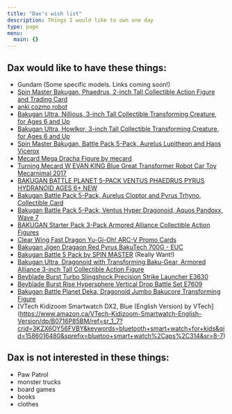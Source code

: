 ```yaml
---
title: "Dax's wish list"
description: Things I would like to own one day
type: page
menu:
  main: {}
---
```


## Dax would like to have these things:
* Gundam (Some specific models. Links coming soon!)
* [Spin Master Bakugan, Phaedrus, 2-inch Tall Collectible Action Figure and Trading Card](https://www.toysrus.ca/en/Bakugan%2C-Phaedrus%2C-2-inch-Tall-Collectible-Action-Figure-and-Trading-Card/84F1D96F.html)
* [anki cozmo robot](https://www.chapters.indigo.ca/en-ca/electronics/anki-cozmo-robot/810559020622-item.html)
* [Bakugan Ultra, Nillious, 3-inch Tall Collectible Transforming Creature, for Ages 6 and Up](https://www.amazon.ca/Bakugan-Nillious-Collectible-Transforming-Creature/dp/B07GTDS9SL/ref=pd_rhf_se_p_img_1?_encoding=UTF8&psc=1&refRID=0HDEJ3Q0WVRH0DJV0844)
* [Bakugan Ultra, Howlkor, 3-inch Tall Collectible Transforming Creature, for Ages 6 and Up ](https://www.amazon.ca/Bakugan-Nillious-Collectible-Transforming-Creature/dp/B07GTGXNYZ/ref=pd_rhf_se_p_img_1?_encoding=UTF8&refRID=H9X7NDD8CF34N71N6105&th=1)
* [Spin Master Bakugan, Battle Pack 5-Pack, Aurelus Lupitheon and Haos Vicerox](https://www.toysrus.ca/en/Bakugan%2C-Battle-Pack-5-Pack%2C-Aurelus-Lupitheon-and-Haos-Vicerox/2FA2C73A.html)
* [Mecard Mega Dracha Figure by mecard](https://www.amazon.ca/Mecard-FWY67-Mega-Dracha-Figure/dp/B07953S2VR/ref=sr_1_4?crid=2ONQW5JF96HG8&keywords=mecard+mega+dragon&qid=1581974778&sprefix=mecard+m%2Caps%2C173&sr=8-4)
* [Turning Mecard W EVAN KING Blue Great Transformer Robot Car Toy Mecarnimal 2017](https://www.ebay.ca/itm/Turning-Mecard-W-EVAN-KING-Blue-Great-Transformer-Robot-Car-Toy-Mecarnimal-2017-/122671364986)
* [BAKUGAN BATTLE PLANET 5-PACK VENTUS PHAEDRUS PYRUS HYDRANOID AGES 6+ NEW](https://www.ebay.ca/i/274203875645?chn=ps&dispItem=1&norover=1&mkevt=1&mkrid=706-89093-2056-0&mkcid=2&itemid=274203875645&targetid=840241329971&device=c&adtype=pla&googleloc=9000916&poi=&campaignid=8168839902&adgroupid=84192245003&rlsatarget=pla-840241329971&abcId=1063836&merchantid=10252592&gclid=EAIaIQobChMIkI7T_sXo5wIVDZ-fCh13cg7WEAkYFyABEgJLJ_D_BwE)
* [Bakugan Battle Pack 5-Pack, Aurelus Cloptor and Pyrus Trhyno, Collectible Card](https://www.ebay.ca/itm/Bakugan-Battle-Pack-5-Pack-Aurelus-Cloptor-and-Pyrus-Trhyno-Collectible-Card/113998261757?_trkparms=aid%3D555018%26algo%3DPL.SIM%26ao%3D2%26asc%3D20160908110712%26meid%3Da38713ce56914811a0a19cca98bf8fe6%26pid%3D100677%26rk%3D3%26rkt%3D30%26mehot%3Dnone%26sd%3D274203875645%26itm%3D113998261757%26pmt%3D1%26noa%3D0%26pg%3D2386202%26algv%3DSimplAMLv5PairwiseWeb&_trksid=p2386202.c100677.m4598)
* [Bakugan Battle Pack 5-Pack, Ventus Hyper Dragonoid, Aquos Pandoxx, Wave 7](https://www.ebay.ca/itm/Bakugan-Battle-Pack-5-Pack-Ventus-Hyper-Dragonoid-Aquos-Pandoxx-Wave-7/114021879894?_trkparms=aid%3D555018%26algo%3DPL.SIM%26ao%3D2%26asc%3D20160908110712%26meid%3Dcadd2cc4989a474c97643f07fcd9e066%26pid%3D100677%26rk%3D2%26rkt%3D30%26mehot%3Dnone%26sd%3D274203875645%26itm%3D114021879894%26pmt%3D1%26noa%3D0%26pg%3D2386202%26algv%3DSimplAMLv5PairwiseWeb&_trksid=p2386202.c100677.m4598)
* [BAKUGAN Starter Pack 3-Pack Armored Alliance Collectible Action Figures](https://www.amazon.co.uk/BAKUGAN-6055886-Alliance-Collectible-Multicolour/dp/B083N1WSZR/ref=sr_1_1?keywords=bakugan+armored+alliance&qid=1580843618&s=kids&sr=1-1)
* [Clear Wing Fast Dragon Yu-Gi-Oh! ARC-V Promo Cards](https://shop.tcgplayer.com/yugioh/yu-gi-oh-arc-v-promo-cards/clear-wing-fast-dragon)
* [Bakugan Jigen Dragaon Red Pyrus BakuTech 700G - EUC](https://www.ebay.ca/i/312725038152?chn=ps&norover=1&mkevt=1&mkrid=706-89093-2056-0&mkcid=2&itemid=312725038152&targetid=884345177219&device=c&mktype=pla&googleloc=9000914&poi=&campaignid=9557028239&mkgroupid=97795562386)
* [Bakugan Battle 5 Pack by SPIN MASTER](https://www.barnesandnoble.com/w/toys-games-bakugan-battle-5-pack/33471263)   (Really Want!)
* [Bakugan Ultra, Dragonoid with Transforming Baku-Gear, Armored Alliance 3-inch Tall Collectible Action Figure ](https://www.u-buy.com.tw/en/search/index/view/product/B07ZS8KRFH/s/bakugan-ultra-dragonoid-with-transforming-baku-gear-armored-alliance-3-inch-tall-collectible-action-figure/store/store)
* [Beyblade Burst Turbo Slingshock Precision Strike Launcher E3630](https://www.thebay.com/beyblade-burst-turbo-slingshock-precision-strike-launcher-e3630/product/0600091270216?R=630509757442&P_name=Beyblade&Ntt=beyblade&N=0)
* [Beyblade Burst Rise Hypersphere Vertical Drop Battle Set E7609](https://www.thebay.com/beyblade-burst-rise-hypersphere-vertical-drop-battle-set-e7609/product/0600091270219?R=630509883615&P_name=Beyblade&Ntt=beyblade&N=0)
* [Bakugan Battle Planet Deka, Dragonoid Jumbo Bakucore Transforming Figure](https://www.ebay.ca/i/324016815808?chn=ps&norover=1&mkevt=1&mkrid=706-89093-2056-0&mkcid=2&itemid=324016815808&targetid=886208803905&device=c&mktype=pla&googleloc=9000916&poi=&campaignid=9561945096&mkgroupid=97795563346&rlsatarget=pla-886208803905&abcId=1063836&merchantid=118739675&gclid=CjwKCAjw4KD0BRBUEiwA7MFNTZTYqbPKLkN_w2rlN3qSfxqQUV3W-OPKJ8fHQIrdMUuiS_0O6KucJxoCBFYQAvD_BwE)
* [VTech Kidizoom Smartwatch DX2, Blue (English Version) by VTech] (https://www.amazon.ca/VTech-Kidizoom-Smartwatch-English-Version/dp/B0716P85BM/ref=sr_1_7?crid=3KZX6OY56FVBY&keywords=bluetooth+smart+watch+for+kids&qid=1586016480&sprefix=bluetoo+smart+watch%2Caps%2C314&sr=8-7)





## Dax is not interested in these things:

* Paw Patrol
* monster trucks
* board games
* books
* clothes
